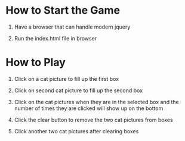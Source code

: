 # How to Start the Game

1. Have a browser that can handle modern jquery

2. Run the index.html file in browser

# How to Play

1. Click on a cat picture to fill up the first box

2. Click on second cat picture to fill up the second box

3. Click on the cat pictures when they are in the selected box and the number of times they are clicked will show up on the bottom

4. Click the clear button to remove the two cat pictures from boxes

5. Click another two cat pictures after clearing boxes
